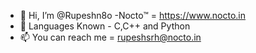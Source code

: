 - 👋 Hi, I’m @Rupeshn8o 
-Nocto™ = https://www.nocto.in
- 💞️ Languages Known - C,C++ and Python
- 📫 You can reach me = rupeshsrh@nocto.in
